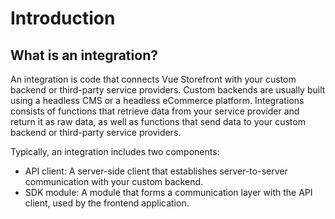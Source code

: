 
# Introduction

## What is an integration?

An integration is code that connects Vue Storefront with your custom backend or third-party service providers. 
Custom backends are usually built using a headless CMS or a headless eCommerce platform.
Integrations consists of functions that retrieve data from your service provider and return it as raw data, as well as functions that send data to your custom backend or third-party service providers.

Typically, an integration includes two components:

- API client: A server-side client that establishes server-to-server communication with your custom backend.
- SDK module: A module that forms a communication layer with the API client, used by the frontend application.


